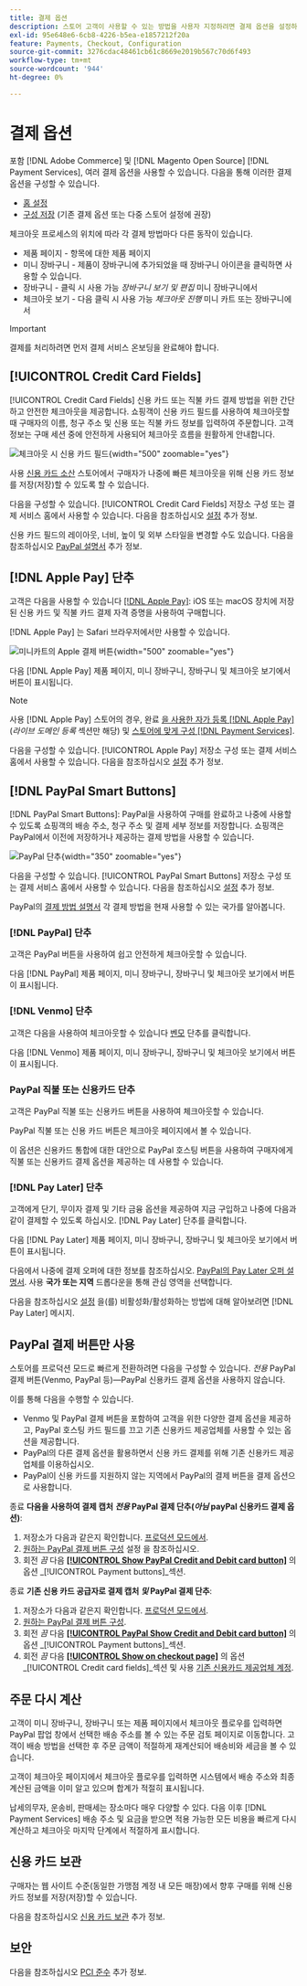 ```yaml
---
title: 결제 옵션
description: 스토어 고객이 사용할 수 있는 방법을 사용자 지정하려면 결제 옵션을 설정하십시오.
exl-id: 95e648e6-6cb8-4226-b5ea-e1857212f20a
feature: Payments, Checkout, Configuration
source-git-commit: 3276cdac48461cb61c8669e2019b567c70d6f493
workflow-type: tm+mt
source-wordcount: '944'
ht-degree: 0%

---
```


# 결제 옵션

포함 [!DNL Adobe Commerce] 및 [!DNL Magento Open Source] [!DNL Payment Services], 여러 결제 옵션을 사용할 수 있습니다. 다음을 통해 이러한 결제 옵션을 구성할 수 있습니다.

* [홈 설정](payments-home.md)
* [구성 저장](configure-admin.md) (기존 결제 옵션 또는 다중 스토어 설정에 권장)

체크아웃 프로세스의 위치에 따라 각 결제 방법마다 다른 동작이 있습니다.

* 제품 페이지 - 항목에 대한 제품 페이지
* 미니 장바구니 - 제품이 장바구니에 추가되었을 때 장바구니 아이콘을 클릭하면 사용할 수 있습니다.
* 장바구니 - 클릭 시 사용 가능 _장바구니 보기 및 편집_ 미니 장바구니에서
* 체크아웃 보기 - 다음 클릭 시 사용 가능 _체크아웃 진행_ 미니 카트 또는 장바구니에서

>[!IMPORTANT]
>
>결제를 처리하려면 먼저 결제 서비스 온보딩을 완료해야 합니다.

## [!UICONTROL Credit Card Fields]

[!UICONTROL Credit Card Fields] 신용 카드 또는 직불 카드 결제 방법을 위한 간단하고 안전한 체크아웃을 제공합니다. 쇼핑객이 신용 카드 필드를 사용하여 체크아웃할 때 구매자의 이름, 청구 주소 및 신용 또는 직불 카드 정보를 입력하여 주문합니다. 고객 정보는 구매 세션 중에 안전하게 사용되어 체크아웃 흐름을 원활하게 안내합니다.

![체크아웃 시 신용 카드 필드](assets/credit-card-fields.png){width="500" zoomable="yes"}

사용 [신용 카드 소산](#vaulting) 스토어에서 구매자가 나중에 빠른 체크아웃을 위해 신용 카드 정보를 저장(저장)할 수 있도록 할 수 있습니다.

다음을 구성할 수 있습니다. [!UICONTROL Credit Card Fields] 저장소 구성 또는 결제 서비스 홈에서 사용할 수 있습니다. 다음을 참조하십시오 [설정](settings.md#credit-card-fields) 추가 정보.

신용 카드 필드의 레이아웃, 너비, 높이 및 외부 스타일을 변경할 수도 있습니다. 다음을 참조하십시오 [PayPal 설명서](https://developer.paypal.com/docs/checkout/advanced/customize/card-field-style/) 추가 정보.

## [!DNL Apple Pay] 단추

고객은 다음을 사용할 수 있습니다 [[!DNL Apple Pay]](https://www.apple.com/apple-pay/): iOS 또는 macOS 장치에 저장된 신용 카드 및 직불 카드 결제 자격 증명을 사용하여 구매합니다.

[!DNL Apple Pay] 는 Safari 브라우저에서만 사용할 수 있습니다.

![미니카트의 Apple 결제 버튼](assets/apple-pay-button.png){width="500" zoomable="yes"}

다음 [!DNL Apple Pay] 제품 페이지, 미니 장바구니, 장바구니 및 체크아웃 보기에서 버튼이 표시됩니다.

>[!NOTE]
>
> 사용 [!DNL Apple Pay] 스토어의 경우, 완료 [을 사용한 자가 등록 [!DNL Apple Pay]](https://developer.paypal.com/docs/checkout/apm/apple-pay/#register-your-live-domain) (_라이브 도메인 등록_ 섹션만 해당) 및 [스토어에 맞게 구성 [!DNL Payment Services]](settings.md#payment-buttons).

다음을 구성할 수 있습니다. [!UICONTROL Apple Pay] 저장소 구성 또는 결제 서비스 홈에서 사용할 수 있습니다. 다음을 참조하십시오 [설정](settings.md#apple-pay) 추가 정보.

## [!DNL PayPal Smart Buttons]

[!DNL PayPal Smart Buttons]: PayPal을 사용하여 구매를 완료하고 나중에 사용할 수 있도록 쇼핑객의 배송 주소, 청구 주소 및 결제 세부 정보를 저장합니다. 쇼핑객은 PayPal에서 이전에 저장하거나 제공하는 결제 방법을 사용할 수 있습니다.

![PayPal 단추](assets/paypal-button.png){width="350" zoomable="yes"}

다음을 구성할 수 있습니다. [!UICONTROL PayPal Smart Buttons] 저장소 구성 또는 결제 서비스 홈에서 사용할 수 있습니다.  다음을 참조하십시오 [설정](settings.md#payment-buttons) 추가 정보.

PayPal의 [결제 방법 설명서](https://developer.paypal.com/docs/checkout/payment-methods/) 각 결제 방법을 현재 사용할 수 있는 국가를 알아봅니다.

### [!DNL PayPal] 단추

고객은 PayPal 버튼을 사용하여 쉽고 안전하게 체크아웃할 수 있습니다.

다음 [!DNL PayPal] 제품 페이지, 미니 장바구니, 장바구니 및 체크아웃 보기에서 버튼이 표시됩니다.

### [!DNL Venmo] 단추

고객은 다음을 사용하여 체크아웃할 수 있습니다 [벤모](https://venmo.com/) 단추를 클릭합니다.

다음 [!DNL Venmo] 제품 페이지, 미니 장바구니, 장바구니 및 체크아웃 보기에서 버튼이 표시됩니다.

### PayPal 직불 또는 신용카드 단추

고객은 PayPal 직불 또는 신용카드 버튼을 사용하여 체크아웃할 수 있습니다.

PayPal 직불 또는 신용 카드 버튼은 체크아웃 페이지에서 볼 수 있습니다.

이 옵션은 신용카드 통합에 대한 대안으로 PayPal 호스팅 버튼을 사용하여 구매자에게 직불 또는 신용카드 결제 옵션을 제공하는 데 사용할 수 있습니다.

### [!DNL Pay Later] 단추

고객에게 단기, 무이자 결제 및 기타 금융 옵션을 제공하여 지금 구입하고 나중에 다음과 같이 결제할 수 있도록 하십시오. [!DNL Pay Later] 단추를 클릭합니다.

다음 [!DNL Pay Later] 제품 페이지, 미니 장바구니, 장바구니 및 체크아웃 보기에서 버튼이 표시됩니다.

다음에서 나중에 결제 오퍼에 대한 정보를 참조하십시오. [PayPal의 Pay Later 오퍼 설명서](https://developer.paypal.com/docs/checkout/pay-later/us/). 사용 **국가 또는 지역** 드롭다운을 통해 관심 영역을 선택합니다.

다음을 참조하십시오 [설정](settings.md#payment-buttons) 을(를) 비활성화/활성화하는 방법에 대해 알아보려면 [!DNL Pay Later] 메시지.

## PayPal 결제 버튼만 사용

스토어를 프로덕션 모드로 빠르게 전환하려면 다음을 구성할 수 있습니다. _전용_ PayPal 결제 버튼(Venmo, PayPal 등)—PayPal 신용카드 결제 옵션을 사용하지 않습니다.

이를 통해 다음을 수행할 수 있습니다.

* Venmo 및 PayPal 결제 버튼을 포함하여 고객을 위한 다양한 결제 옵션을 제공하고, PayPal 호스팅 카드 필드를 끄고 기존 신용카드 제공업체를 사용할 수 있는 옵션을 제공합니다.
* PayPal의 다른 결제 옵션을 활용하면서 신용 카드 결제를 위해 기존 신용카드 제공업체를 이용하십시오.
* PayPal이 신용 카드를 지원하지 않는 지역에서 PayPal의 결제 버튼을 결제 옵션으로 사용합니다.

종료 **다음을 사용하여 결제 캡처 _전용_ PayPal 결제 단추(_아님_ payPal 신용카드 결제 옵션)**:

1. 저장소가 다음과 같은지 확인합니다. [프로덕션 모드에서](settings.md#enable-payment-services).
1. [원하는 PayPal 결제 버튼 구성](settings.md#payment-buttons) 설정 을 참조하십시오.
1. 회전 _끔_ 다음 **[[!UICONTROL Show PayPal Credit and Debit card button]](settings.md#payment-buttons)** 의 옵션 _[!UICONTROL Payment buttons]_섹션.

종료 **기존 신용 카드 공급자로 결제 캡처 _및_ PayPal 결제 단추**:

1. 저장소가 다음과 같은지 확인합니다. [프로덕션 모드에서](settings.md#enable-payment-services).
1. [원하는 PayPal 결제 버튼 구성](settings.md#payment-buttons).
1. 회전 _끔_ 다음 **[[!UICONTROL PayPal Show Credit and Debit card button]](settings.md#payment-buttons)** 의 옵션 _[!UICONTROL Payment buttons]_섹션.
1. 회전 _끔_ 다음 **[[!UICONTROL Show on checkout page]](settings.md#credit-card-fields)** 의 옵션 _[!UICONTROL Credit card fields]_섹션 및 사용 [기존 신용카드 제공업체 계정](https://experienceleague.adobe.com/docs/commerce-admin/stores-sales/payments/payments.html#payments).

## 주문 다시 계산

고객이 미니 장바구니, 장바구니 또는 제품 페이지에서 체크아웃 플로우를 입력하면 PayPal 팝업 창에서 선택한 배송 주소를 볼 수 있는 주문 검토 페이지로 이동합니다. 고객이 배송 방법을 선택한 후 주문 금액이 적절하게 재계산되어 배송비와 세금을 볼 수 있습니다.

고객이 체크아웃 페이지에서 체크아웃 플로우를 입력하면 시스템에서 배송 주소와 최종 계산된 금액을 이미 알고 있으며 합계가 적절히 표시됩니다.

납세의무자, 운송비, 판매세는 장소마다 매우 다양할 수 있다. 다음 이후 [!DNL Payment Services] 배송 주소 및 요금을 받으면 적용 가능한 모든 비용을 빠르게 다시 계산하고 체크아웃 마지막 단계에서 적절하게 표시합니다.

## 신용 카드 보관

구매자는 웹 사이트 수준(동일한 가맹점 계정 내 모든 매장)에서 향후 구매를 위해 신용 카드 정보를 저장(저장)할 수 있습니다.

다음을 참조하십시오 [신용 카드 보관](vaulting.md) 추가 정보.

## 보안

다음을 참조하십시오 [PCI 준수](security.md#pci-compliance) 추가 정보.
